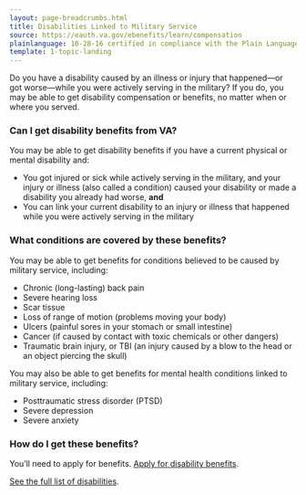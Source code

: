 ```yaml
---
layout: page-breadcrumbs.html
title: Disabilities Linked to Military Service
source: https://eauth.va.gov/ebenefits/learn/compensation
plainlanguage: 10-28-16 certified in compliance with the Plain Language Act
template: 1-topic-landing
---
```


<div class="va-introtext">

Do you have a disability caused by an illness or injury that happened—or got worse—while you were actively serving in the military? If you do, you may be able to get disability compensation or benefits, no matter when or where you served.

</div>

### Can I get disability benefits from VA?

You may be able to get disability benefits if you have a current physical or mental disability and:
- You got injured or sick while actively serving in the military, and your injury or illness (also called a condition) caused your disability or made a disability you already had worse, **and** 
- You can link your current disability to an injury or illness that happened while you were actively serving in the military

### What conditions are covered by these benefits?

You may be able to get benefits for conditions believed to be caused by military service, including:

- Chronic (long-lasting) back pain
- Severe hearing loss
- Scar tissue
- Loss of range of motion (problems moving your body)
- Ulcers (painful sores in your stomach or small intestine)
- Cancer (if caused by contact with toxic chemicals or other dangers)
- Traumatic brain injury, or TBI (an injury caused by a blow to the head or an object piercing the skull)

You may also be able to get benefits for mental health conditions linked to military service, including:

- Posttraumatic stress disorder (PTSD)
- Severe depression
- Severe anxiety

### How do I get these benefits? 

You’ll need to apply for benefits. [Apply for disability benefits](/disability-benefits/apply-for-benefits/).

[See the full list of disabilities](http://www.benefits.va.gov/warms/bookc.asp).
</div>

</div>
</div>
</div>

</div>

